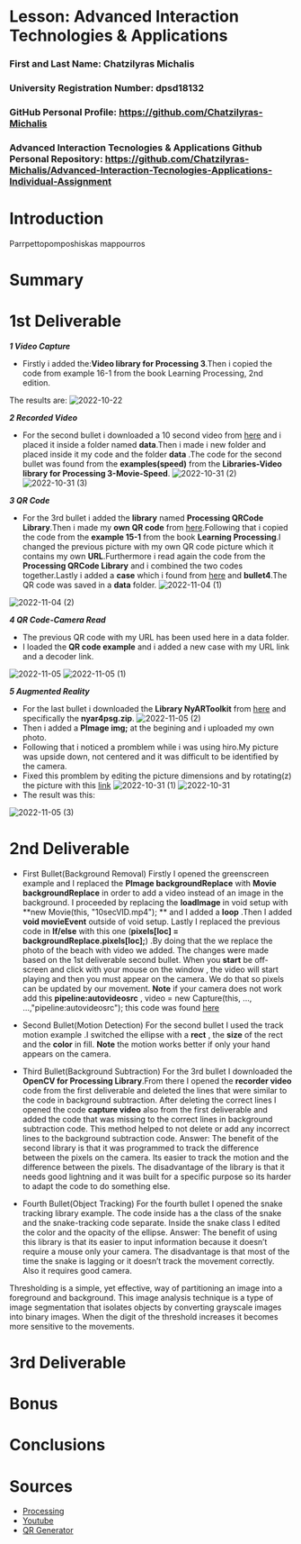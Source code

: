 # Lesson: Advanced Interaction Technologies & Applications

### First and Last Name: Chatzilyras Michalis
### University Registration Number: dpsd18132
### GitHub Personal Profile: https://github.com/Chatzilyras-Michalis
### Advanced Interaction Tecnologies & Applications Github Personal Repository: https://github.com/Chatzilyras-Michalis/Advanced-Interaction-Tecnologies-Applications-Individual-Assignment

# Introduction
Parrpettopomposhiskas mappourros
# Summary


# 1st Deliverable
***1 Video Capture***
- Firstly i added the:**Video library for Processing 3**.Then i copied the code from example 16-1 from the book Learning Processing, 2nd edition.

The results are:
![2022-10-22](https://user-images.githubusercontent.com/100956239/200066852-f0c3f96c-5b99-4427-88f3-290f57b4a282.png)

***2 Recorded Video***
- For the second bullet i downloaded a 10 second video from [here](https://www.youtube.com/) and i placed it inside a folder named **data**.Then i made i new folder and placed  inside it my code and the folder **data** .The code for the second bullet was found from the **examples(speed)** from the **Libraries-Video library for Processing 3-Movie-Speed**.
![2022-10-31 (2)](https://user-images.githubusercontent.com/100956239/200075173-4637de34-1aef-4909-83fe-301f998b45e3.png)
![2022-10-31 (3)](https://user-images.githubusercontent.com/100956239/200075333-5cafdc5c-6ee3-4912-bb00-d3c836eeb8cf.png)

***3 QR Code***
- For the 3rd bullet i added the **library** named **Processing QRCode Library**.Then i made my **own QR code** from [here](https://www.qrcode-monkey.com/?fbclid=IwAR0Y-9kDageMrt7LHb_Nv7zM1ZwqU4mdlNsWyt8snuwX7sQJ2W0KfYuW0Gk/).Following that i copied the code from the **example 15-1** from the book **Learning Processing**.I changed the previous picture with my own QR code picture which it contains my own **URL**.Furthermore i read again the code from the **Processing QRCode Library** and i combined the two codes together.Lastly i added a **case** which i found from [here](https://processing.org/examples/embeddedlinks.html/) and **bullet4**.The QR code was saved in a **data** folder.
 ![2022-11-04 (1)](https://user-images.githubusercontent.com/100956239/200079115-20bdb841-421a-47cb-9267-296b9e1c18ed.png)
 
![2022-11-04 (2)](https://user-images.githubusercontent.com/100956239/200079143-fe1c4491-107a-48d7-9679-920d46675953.png)

***4 QR Code-Camera Read***
- The previous QR code with my URL has been used here in a data folder.
- I loaded the **QR code example** and i added a new case with my URL link and a decoder link.

![2022-11-05](https://user-images.githubusercontent.com/100956239/200082217-75c3ad70-ad82-48fc-a7c4-40207bc63a21.png)
![2022-11-05 (1)](https://user-images.githubusercontent.com/100956239/200082245-f4d7cd8f-2899-43b6-9249-0a2e8a7f6984.png)

***5 Augmented Reality***

- For the last bullet i downloaded the  **Library NyARToolkit** from [here](https://github.com/nyatla/NyARToolkit-for-Processing/releases/) and specifically the **nyar4psg.zip**.
![2022-11-05 (2)](https://user-images.githubusercontent.com/100956239/200082975-07fcf559-02c0-43cb-9c41-1d320c103964.png)
- Then i added a **PImage img;** at the begining and i uploaded my own photo.
- Following that i noticed a promblem while i was using hiro.My picture was upside down, not centered and it was difficult to be identified by the camera.
- Fixed this promblem by editing the picture dimensions and by rotating(z) the picture with this [link](https://processing.org/)
![2022-10-31 (1)](https://user-images.githubusercontent.com/100956239/200084055-6ec71a59-5059-4dc9-90e7-cbefcf146025.png)
![2022-10-31](https://user-images.githubusercontent.com/100956239/200084070-cdda4a25-6e8a-4c40-86aa-e3b025771511.png)
- The result was this:

![2022-11-05 (3)](https://user-images.githubusercontent.com/100956239/200084183-19bba317-254d-4e17-adc4-5ccd0502e5ee.png)





# 2nd Deliverable

-  First Bullet(Background Removal)
Firstly I opened the greenscreen example and I replaced the    **PImage backgroundReplace** with **Movie backgroundReplace** in order to add a video instead of an image in the background. I proceeded by replacing the **loadImage** in void setup with **new Movie(this, "10secVID.mp4"); **  and I added a **loop** .Then I added **void movieEvent** outside of void setup. Lastly I replaced the previous code in **If/else** with this one (**pixels[loc] = backgroundReplace.pixels[loc];**) .By doing that the we replace the photo of the beach with video we added. The changes were made based on the 1st deliverable second bullet. When you **start** be off-screen and click with your mouse on the window , the video will start playing and then you must appear on the camera. We do that so pixels can be updated by our movement.
**Note** if your camera does not work add this **pipeline:autovideosrc** ,  video = new Capture(this, …, …,"pipeline:autovideosrc");  this code was found [here](https://stackoverflow.com/questions/66065614/processing-cant-access-built-in-webcam)

-  Second Bullet(Motion Detection)
For the second bullet I used the track motion example .I switched the ellipse with a **rect** , the **size** of the rect and the **color** in fill.
**Note** the motion works better if only your hand appears on the camera.

-  Third Bullet(Background Subtraction)
For the 3rd bullet I downloaded the **OpenCV for Processing Library**.From there  I opened the **recorder video** code from the first deliverable and deleted the lines that were similar to the code in background subtraction. After deleting the correct lines I opened the code **capture video** also from the first deliverable and added the code that was missing to the correct lines in background subtraction  code. This method helped to not delete or add any incorrect lines to the background subtraction code.
Answer: The benefit of the second library is that it was programmed to track the difference between the pixels on the camera. Its easier to track the motion and the difference between the pixels. The disadvantage of the library is that it needs good lightning and it was built for a specific purpose so its harder to adapt the code to do something else. 



-  Fourth Bullet(Object Tracking)
For the fourth bullet I opened the snake tracking library example. The code inside has a the class  of the snake and the snake-tracking code separate. Inside the snake class I edited the color and the opacity of the ellipse. 
Answer: The benefit of using this library is that its easier to input information because it  doesn’t require a mouse only your camera. The disadvantage is that most of the time the snake is lagging or it doesn’t track the movement correctly. Also it requires good camera.

Thresholding is a simple, yet effective, way of partitioning an image into a foreground and background. This image analysis technique is a type of image segmentation that isolates objects by converting grayscale images into binary images. When  the digit of the threshold increases it becomes more sensitive to the movements.







     	


# 3rd Deliverable 


# Bonus 


# Conclusions


# Sources
- [Processing](https://processing.org/)
- [Youtube](https://www.youtube.com/)
- [QR Generator](https://www.qrcode-monkey.com/?fbclid=IwAR0Y-9kDageMrt7LHb_Nv7zM1ZwqU4mdlNsWyt8snuwX7sQJ2W0KfYuW0Gk/)


